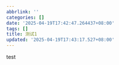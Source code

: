 ```yaml
---
abbrlink: ''
categories: []
date: '2025-04-19T17:42:47.264437+08:00'
tags: []
title: 测试1
updated: '2025-04-19T17:43:17.527+08:00'
---
```

test

